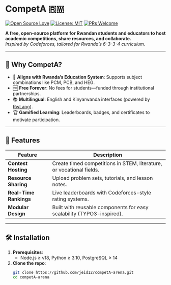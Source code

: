 # CompetA 🇷🇼  
[![Open Source Love](https://badges.frapsoft.com/os/v2/open-source.svg?v=103)](https://github.com/jeid12/competA-arena)
[![License: MIT](https://img.shields.io/badge/License-MIT-yellow.svg)](https://opensource.org/licenses/MIT)
[![PRs Welcome](https://img.shields.io/badge/PRs-welcome-brightgreen.svg)](https://github.com/jeid12/competA-arena/pulls)

**A free, open-source platform for Rwandan students and educators to host academic competitions, share resources, and collaborate.**  
*Inspired by Codeforces, tailored for Rwanda’s 6-3-3-4 curriculum.*

---

## 🌟 Why CompetA?
- 🏫 **Aligns with Rwanda’s Education System**: Supports subject combinations like PCM, PCB, and HEG.
- 🆓 **Free Forever**: No fees for students—funded through institutional partnerships.
- 📚 **Multilingual**: English and Kinyarwanda interfaces (powered by [RwLang](https://github.com/rwandaopensource/rwlang)).
- 🏆 **Gamified Learning**: Leaderboards, badges, and certificates to motivate participation.

---

## 🚀 Features
| Feature                | Description                                                                 |
|------------------------|-----------------------------------------------------------------------------|
| **Contest Hosting**    | Create timed competitions in STEM, literature, or vocational fields.        |
| **Resource Sharing**   | Upload problem sets, tutorials, and lesson notes.                           |
| **Real-Time Rankings** | Live leaderboards with Codeforces-style rating systems.                     |
| **Modular Design**     | Built with reusable components for easy scalability (TYPO3-inspired).       |

---

## 🛠️ Installation
1. **Prerequisites**:  
   - Node.js ≥ v18, Python ≥ 3.10, PostgreSQL ≥ 14
2. **Clone the repo**:  
   ```bash
   git clone https://github.com/jeid12/competA-arena.git
   cd competA-arena
